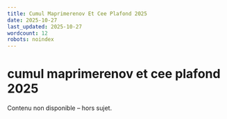 ```yaml
---
title: Cumul Maprimerenov Et Cee Plafond 2025
date: 2025-10-27
last_updated: 2025-10-27
wordcount: 12
robots: noindex
---
```


# cumul maprimerenov et cee plafond 2025

Contenu non disponible – hors sujet.